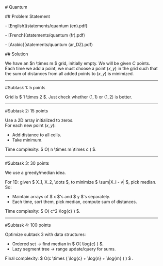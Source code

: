 \# Quantum



\## Problem Statement

\- \[English](statements/quantum (en).pdf)

\- \[French](statements/quantum (fr).pdf)

\- \[Arabic](statements/quantum (ar\_DZ).pdf)



\## Solution



We have an $n \\times m $ grid, initially empty. We will be given
$C$ points. Each time we add a point, we must choose a point $(x,y)$ in
the grid such that the sum of distances from all added points to $(x,y)$
is minimized.



------------------------------------------------------------------------



\#Subtask 1: 5 points



Grid is $ 1 \\times 2 $. Just check whether $(1,1)$ or $(1,2)$ is
better.



------------------------------------------------------------------------



\#Subtask 2: 15 points



Use a 2D array initialized to zeros.  
For each new point $(x,y)$:

* Add distance to all cells.
* Take minimum.

Time complexity: $ O( n \\times m \\times c ) $.

------------------------------------------------------------------------



\#Subtask 3: 30 points



We use a greedy/median idea.

For 1D: given $ X\_1, X\_2, \\dots $, to minimize $ \\sum|X\_i - v| $,
pick median.  
So:

* Maintain arrays of $ x $'s and $ y $'s separately.
* Each time, sort them, pick median, compute sum of distances.

Time complexity: $ O( c^2 \\log{c} ) $.



------------------------------------------------------------------------



\#Subtask 4: 100 points



Optimize subtask 3 with data structures:

* Ordered set → find median in $ O( \\log{c} ) $.
* Lazy segment tree → range update/query for sums.

Final complexity: $ O(c \\times ( \\log{c} + \\log{n} +
\\log{m} )  ) $ .

